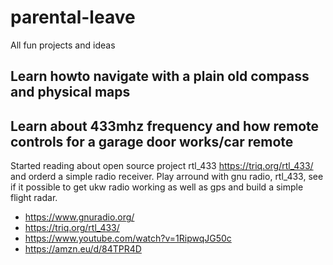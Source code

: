 # parental-leave
All fun projects and ideas 


## Learn howto navigate with a plain old compass and physical maps

## Learn about 433mhz frequency and how remote controls for a garage door works/car remote

Started reading about open source project rtl_433 https://triq.org/rtl_433/ and orderd a simple radio receiver.
Play arround with gnu radio, rtl_433, see if it possible to get ukw radio working as well as gps and build a simple flight radar.

* https://www.gnuradio.org/
* https://triq.org/rtl_433/
* https://www.youtube.com/watch?v=1RipwqJG50c
* https://amzn.eu/d/84TPR4D
